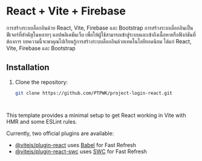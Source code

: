 # React + Vite + Firebase

การสร้างระบบล็อกอินด้วย React, Vite, Firebase และ Bootstrap
การสร้างระบบล็อกอินเป็นฟีเจอร์ที่สำคัญในหลายๆ แอปพลิเคชันเว็บ เพื่อให้ผู้ใช้สามารถเข้าสู่ระบบและเข้าถึงเนื้อหาหรือฟังก์ชันที่ต้องการ บทความนี้จะพาคุณไปเรียนรู้การสร้างระบบล็อกอินด้วยเทคโนโลยียอดนิยม ได้แก่ React, Vite, Firebase และ Bootstrap

## Installation

1. Clone the repository:

   ```bash
   git clone https://github.com/PTPWK/project-login-react.git




This template provides a minimal setup to get React working in Vite with HMR and some ESLint rules.

Currently, two official plugins are available:

- [@vitejs/plugin-react](https://github.com/vitejs/vite-plugin-react/blob/main/packages/plugin-react/README.md) uses [Babel](https://babeljs.io/) for Fast Refresh
- [@vitejs/plugin-react-swc](https://github.com/vitejs/vite-plugin-react-swc) uses [SWC](https://swc.rs/) for Fast Refresh
